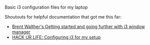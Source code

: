 Basic i3 configuration files for my laptop

Shoutouts for helpful documentation that got me this far:

* [Brent Walther's Getting started and going further with i3 window manager](http://www.brentwalther.net/blog/getting-started-and-going-further-with-i3-window-manager)
* [HACK UR LIFE: Configuring i3 for my setup](http://blog.tunnelshade.in/2014/05/making-i3-beautiful.html)


